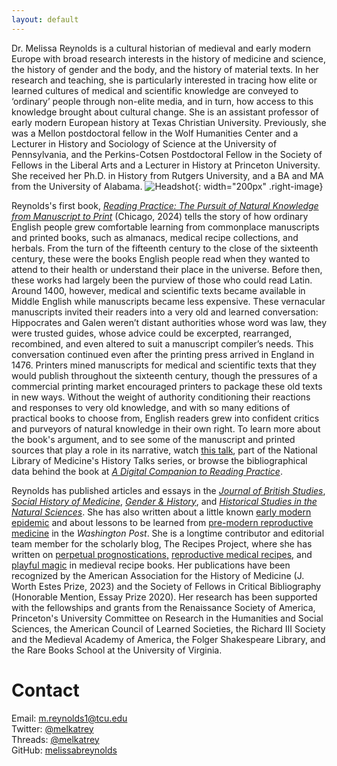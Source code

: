 ```yaml
---
layout: default
---
```


Dr. Melissa Reynolds is a cultural historian of medieval and early modern Europe with broad research interests in the
history of medicine and science, the history of gender and the body, and the history of
material texts. In her research and teaching, she is particularly interested in
tracing how elite or learned cultures of medical and scientific knowledge are conveyed
to ‘ordinary’ people through non-elite media, and in turn, how access to this knowledge
brought about cultural change. She is an assistant professor of early modern European history
at Texas Christian University. Previously, she was a Mellon postdoctoral fellow in the Wolf Humanities
Center and a Lecturer in History and Sociology of Science at the University of Pennsylvania, 
and the Perkins-Cotsen Postdoctoral Fellow in the Society of Fellows in
the Liberal Arts and a Lecturer in History at Princeton University. She received her Ph.D.
in History from Rutgers University, and a BA and MA from the University of Alabama. ![Headshot](/images/headshot.jpg){: width="200px" .right-image}

Reynolds's first book, [_Reading Practice: The Pursuit of Natural Knowledge from Manuscript to Print_](https://press.uchicago.edu/ucp/books/book/chicago/R/bo222256991.html) (Chicago, 2024) tells the story of how ordinary English people grew comfortable learning from 
commonplace manuscripts and printed books, such as almanacs, medical recipe collections, 
and herbals. From the turn of the fifteenth century to the close of the sixteenth century, 
these were the books English people read when they wanted to attend to their health or 
understand their place in the universe. Before then, these works had largely been the 
purview of those who could read Latin. Around 1400, however, medical and scientific texts 
became available in Middle English while manuscripts became less expensive. These vernacular 
manuscripts invited their readers into a very old and learned conversation: Hippocrates 
and Galen weren’t distant authorities whose word was law, they were trusted guides, whose 
advice could be excerpted, rearranged, recombined, and even altered to suit a manuscript 
compiler’s needs. This conversation continued even after the printing press arrived in 
England in 1476. Printers mined manuscripts for medical and scientific texts that they 
would publish throughout the sixteenth century, though the pressures of a commercial 
printing market encouraged printers to package these old texts in new ways. Without the 
weight of authority conditioning their reactions and responses to very old knowledge, and 
with so many editions of practical books to choose from, English readers grew into 
confident critics and purveyors of natural knowledge in their own right. To learn
more about the book's argument, and to see some of the manuscript and printed sources that play a role in its
narrative, watch [this talk](https://videocast.nih.gov/watch=48702), part of the National 
Library of Medicine's History Talks series, or browse the bibliographical data behind the book
at [_A Digital Companion to Reading Practice_](https://readingpractice.github.io).

Reynolds has published articles and essays in the [_Journal of British Studies_](https://www.cambridge.org/core/journals/journal-of-british-studies/article/here-is-a-good-boke-to-lerne-practical-books-the-coming-of-the-press-and-the-search-for-knowledge-ca-14001560/8217EBC4F6CE53F1084709587B7C2E12/share/a024150fe1501e59df5b45628147fdd3df550196), 
[_Social History of Medicine_](https://academic.oup.com/shm/advance-article/doi/10.1093/shm/hkaa099/6414565?guestAccessKey=db1ad51c-c6a4-4a92-8fbd-1cbc811da01d), [_Gender & History_](http://doi.org/10.1111/1468-0424.12803), and [_Historical Studies in the Natural Sciences_](/HSNS5204_03_Reynolds.pdf). 
She has also written
about a little known [early modern epidemic](https://www.washingtonpost.com/outlook/2020/03/18/communication-failures-pandemic-can-be-catastrophic/)
and about lessons to be learned from [pre-modern reproductive medicine](https://www.washingtonpost.com/outlook/2019/05/09/key-lowering-americas-high-rates-maternal-mortality/) in the _Washington Post_. 
She is a longtime contributor and editorial team member for the scholarly blog, The Recipes Project,
where she has written on [perpetual prognostications,](https://recipes.hypotheses.org/17522)
[reproductive medical recipes,](https://recipes.hypotheses.org/15134) and [playful magic](https://recipes.hypotheses.org/14220) 
in medieval recipe books. Her publications have been recognized by the American Association for the History of Medicine (J. Worth Estes Prize, 2023) 
and the Society of Fellows in Critical Bibliography (Honorable Mention, Essay Prize 2020).
Her research has been supported with the fellowships and grants from the Renaissance
Society of America, Princeton's University Committee on Research in the Humanities and Social Sciences, 
the American Council of Learned Societies, the Richard III Society and the Medieval
Academy of America, the Folger Shakespeare Library, and the Rare Books School at the
University of Virginia.



# Contact

Email: [m.reynolds1@tcu.edu](mailto:m.reynolds1@tcu.edu)  
Twitter: [@melkatrey](http://www.twitter.com/melkatrey)  
Threads: [@melkatrey](https://www.threads.net/@melkatrey)  
GitHub: [melissabreynolds](https://www.github.com/melissabreynolds)
